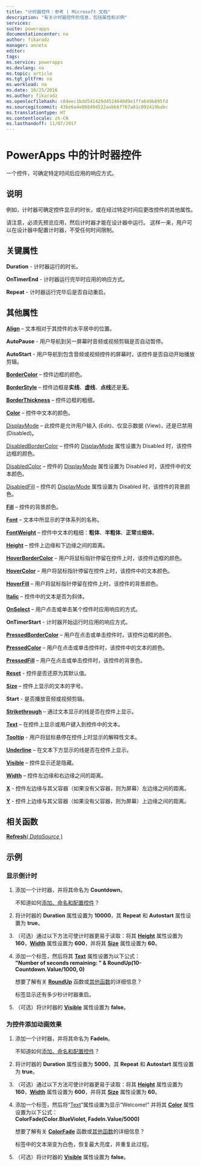 ```yaml
---
title: "计时器控件：参考 | Microsoft 文档"
description: "有关计时器控件的信息，包括属性和示例"
services: 
suite: powerapps
documentationcenter: na
author: fikaradz
manager: anneta
editor: 
tags: 
ms.service: powerapps
ms.devlang: na
ms.topic: article
ms.tgt_pltfrm: na
ms.workload: na
ms.date: 10/25/2016
ms.author: fikaradz
ms.openlocfilehash: c84eec1bdd541429d4524640d9e1ffa649b895fd
ms.sourcegitcommit: 43be6a4e08849d522aabb6f767a81c092419babc
ms.translationtype: HT
ms.contentlocale: zh-CN
ms.lasthandoff: 11/07/2017
---
```

# <a name="timer-control-in-powerapps"></a>PowerApps 中的计时器控件
一个控件，可确定特定时间后应用的响应方式。

## <a name="description"></a>说明
例如，计时器可确定控件显示的时长，或在经过特定时间后更改控件的其他属性。

请注意，必须先预览应用，然后计时器才能在设计器中运行。  这样一来，用户可以在设计器中配置计时器，不受任何时间限制。

## <a name="key-properties"></a>关键属性
**Duration** - 计时器运行的时长。

**OnTimerEnd** - 计时器运行完毕时应用的响应方式。

**Repeat** - 计时器运行完毕后是否自动重启。

## <a name="additional-properties"></a>其他属性
**[Align](properties-text.md)** – 文本相对于其控件的水平居中的位置。

**AutoPause** - 用户导航到另一屏幕时音频或视频剪辑是否自动暂停。

**AutoStart** - 用户导航到包含音频或视频控件的屏幕时，该控件是否自动开始播放剪辑。

**[BorderColor](properties-color-border.md)** – 控件边框的颜色。

**[BorderStyle](properties-color-border.md)** – 控件边框是**实线**、**虚线**、**点线**还是**无**。

**[BorderThickness](properties-color-border.md)** – 控件边框的粗细。

**[Color](properties-color-border.md)** – 控件中文本的颜色。

[DisplayMode](properties-core.md) – 此控件是允许用户输入 (Edit)、仅显示数据 (View)，还是已禁用 (Disabled)。

[DisabledBorderColor](properties-color-border.md) – 控件的 [DisplayMode](properties-core.md) 属性设置为 Disabled 时，该控件边框的颜色。

[DisabledColor](properties-color-border.md) – 控件的 [DisplayMode](properties-core.md) 属性设置为 Disabled 时，该控件中的文本颜色。

[DisabledFill](properties-color-border.md) – 控件的 [DisplayMode](properties-core.md) 属性设置为 Disabled 时，该控件的背景颜色。

**[Fill](properties-color-border.md)** – 控件的背景颜色。

**[Font](properties-text.md)** – 文本中所显示的字体系列的名称。

**[FontWeight](properties-text.md)** – 控件中文本的粗细：**粗体**、**半粗体**、**正常**或**细体**。

**[Height](properties-size-location.md)** – 控件上边缘和下边缘之间的距离。

**[HoverBorderColor](properties-color-border.md)** – 用户将鼠标指针停留在控件上时，该控件边框的颜色。

**[HoverColor](properties-color-border.md)** – 用户将鼠标指针停留在控件上时，该控件中的文本颜色。

**[HoverFill](properties-color-border.md)** – 用户将鼠标指针停留在控件上时，该控件的背景颜色。

**[Italic](properties-text.md)** – 控件中的文本是否为斜体。

**[OnSelect](properties-core.md)** – 用户点击或单击某个控件时应用响应的方式。

**OnTimerStart** - 计时器开始运行时应用的响应方式。

**[PressedBorderColor](properties-color-border.md)** – 用户在点击或单击控件时，该控件边框的颜色。

**[PressedColor](properties-color-border.md)** – 用户在点击或单击控件时，该控件中的文本的颜色。

**[PressedFill](properties-color-border.md)** – 用户在点击或单击控件时，该控件的背景色。

**[Reset](properties-core.md)** - 控件是否还原为其默认值。

**[Size](properties-text.md)** – 控件上显示的文本的字号。

**Start** - 是否播放音频或视频剪辑。

**[Strikethrough](properties-text.md)** – 通过文本显示的线是否在控件上显示。

**[Text](properties-core.md)** – 在控件上显示或用户键入到控件中的文本。

**[Tooltip](properties-core.md)** - 用户将鼠标悬停在控件上时显示的解释性文本。

**[Underline](properties-text.md)** – 在文本下方显示的线是否在控件上显示。

**[Visible](properties-core.md)** – 控件显示还是隐藏。

**[Width](properties-size-location.md)** – 控件左边缘和右边缘之间的距离。

**[X](properties-size-location.md)** - 控件左边缘与其父容器（如果没有父容器，则为屏幕）左边缘之间的距离。

**[Y](properties-size-location.md)** - 控件上边缘与其父容器（如果没有父容器，则为屏幕）上边缘之间的距离。

## <a name="related-functions"></a>相关函数
[**Refresh**( *DataSource* )](../functions/function-refresh.md)

## <a name="examples"></a>示例
### <a name="show-a-countdown"></a>显示倒计时
1. 添加一个计时器，并将其命名为 **Countdown**。
   
    不知道如何[添加、命名和配置控件](../add-configure-controls.md)？
2. 将计时器的 **Duration** 属性设置为 **10000**，其 **Repeat** 和 **Autostart** 属性设置为 **true**。
3. （可选）通过以下方法可使计时器更易于读取：将其 **[Height](properties-size-location.md)** 属性设置为 **160**，**[Width](properties-size-location.md)** 属性设置为 **600**，并将其 **[Size](properties-text.md)** 属性设置为 **60**。
4. 添加一个标签，然后将其 **[Text](properties-core.md)** 属性设置为以下公式：
   <br>**"Number of seconds remaining: " & RoundUp(10-Countdown.Value/1000, 0)**
   
    想要了解有关 **[RoundUp](../functions/function-round.md)** 函数或[其他函数](../formula-reference.md)的详细信息？
   
    标签显示还有多少秒计时器重启。
5. （可选）将计时器的 **[Visible](properties-core.md)** 属性设置为 **false**。

### <a name="animate-a-control"></a>为控件添加动画效果
1. 添加一个计时器，并将其命名为 **FadeIn**。
   
    不知道如何[添加、命名和配置控件](../add-configure-controls.md)？
2. 将计时器的 **Duration** 属性设置为 **5000**，其 **Repeat** 和 **Autostart** 属性设置为 **true**。
3. （可选）通过以下方法可使计时器更易于读取：将其 **[Height](properties-size-location.md)** 属性设置为 **160**，**[Width](properties-size-location.md)** 属性设置为 **600**，并将其 **[Size](properties-text.md)** 属性设置为 **60**。
4. 添加一个标签，然后将“[Text](properties-core.md)”属性设置为显示“Welcome!” 并将其 **[Color](properties-color-border.md)** 属性设置为以下公式：
   <br>**ColorFade(Color.BlueViolet, FadeIn.Value/5000)**
   
    想要了解有关 **[ColorFade](../functions/function-colors.md)** 函数或[其他函数](../formula-reference.md)的详细信息？
   
    标签中的文本渐变为白色，恢复最大亮度，并重复此过程。
5. （可选）将计时器的 **[Visible](properties-core.md)** 属性设置为 **false**。

